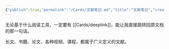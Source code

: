 ```yaml
---
{"publish":true,"permalink":"/Cards/文献笔记.md","title":"文献笔记","created":"2022-06-09","modified":"2023-03-14","published":"2025-07-09T18:44:30.682+08:00","cssclasses":""}
---
```



无论基于什么阅读工具，一定要有 [[Cards/deeplink]]，能让我直接跳转回原文档的那一句话。

长文、书籍、论文、各种视频、课程，都属于广义定义的文献。